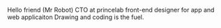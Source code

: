 Hello friend (Mr Robot)
CTO at princelab
front-end designer for app and web applicaiton
Drawing and coding is the fuel.
